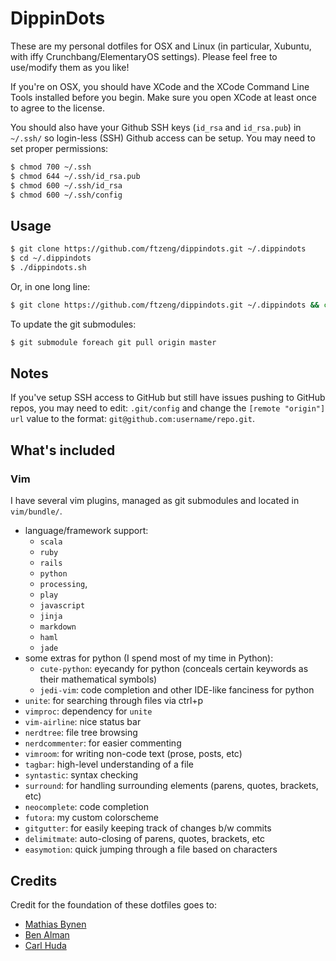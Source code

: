 # DippinDots

These are my personal dotfiles for OSX and Linux (in particular, Xubuntu, with iffy Crunchbang/ElementaryOS settings).
Please feel free to use/modify them as you like!

If you're on OSX, you should have XCode and the XCode Command Line Tools
installed before you begin. Make sure you open XCode at least once to agree to the
license.

You should also have your Github SSH keys (`id_rsa` and `id_rsa.pub`) in
`~/.ssh/` so login-less (SSH) Github access can be setup. You may need
to set proper permissions:
```bash
$ chmod 700 ~/.ssh
$ chmod 644 ~/.ssh/id_rsa.pub
$ chmod 600 ~/.ssh/id_rsa
$ chmod 600 ~/.ssh/config
```

## Usage
```bash
$ git clone https://github.com/ftzeng/dippindots.git ~/.dippindots
$ cd ~/.dippindots
$ ./dippindots.sh
```

Or, in one long line:
```bash
$ git clone https://github.com/ftzeng/dippindots.git ~/.dippindots && cd ~/.dippindots && ./dippindots.sh
```

To update the git submodules:
```bash
$ git submodule foreach git pull origin master
```

## Notes
If you've setup SSH access to GitHub but still have issues pushing
to GitHub repos, you may need to edit: `.git/config` and change the
`[remote "origin"]` `url` value to the format:
`git@github.com:username/repo.git`.

## What's included

### Vim
I have several vim plugins, managed as git submodules and located in `vim/bundle/`.

- language/framework support:
    - `scala`
    - `ruby`
    - `rails`
    - `python`
    - `processing`,
    - `play`
    - `javascript`
    - `jinja`
    - `markdown`
    - `haml`
    - `jade`
- some extras for python (I spend most of my time in Python):
    - `cute-python`: eyecandy for python (conceals certain keywords as their mathematical symbols)
    - `jedi-vim`: code completion and other IDE-like fanciness for python
- `unite`: for searching through files via ctrl+p
- `vimproc`: dependency for `unite`
- `vim-airline`: nice status bar
- `nerdtree`: file tree browsing
- `nerdcommenter`: for easier commenting
- `vimroom`: for writing non-code text (prose, posts, etc)
- `tagbar`: high-level understanding of a file
- `syntastic`: syntax checking
- `surround`: for handling surrounding elements (parens, quotes, brackets, etc)
- `neocomplete`: code completion
- `futora`: my custom colorscheme
- `gitgutter`: for easily keeping track of changes b/w commits
- `delimitmate`: auto-closing of parens, quotes, brackets, etc
- `easymotion`: quick jumping through a file based on characters


## Credits
Credit for the foundation of these dotfiles goes to:
* [Mathias Bynen](http://mths.be/dotfiles)
* [Ben Alman](https://github.com/cowboy/dotfiles)
* [Carl Huda](https://github.com/carlhuda/janus)
